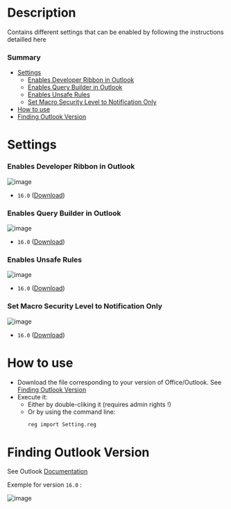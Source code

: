 # Description
Contains different settings that can be enabled by following the instructions detailled here

### Summary
* [Settings](#settings)
  * [Enables Developer Ribbon in Outlook](#enables-developer-ribbon-in-outlook)
  * [Enables Query Builder in Outlook](#enables-query-builder-in-outlook)
  * [Enables Unsafe Rules](#enables-unsafe-rules)
  * [Set Macro Security Level to Notification Only](#set-macro-security-level-to-notification-only)
* [How to use](#how-to-use)
* [Finding Outlook Version](#finding-outlook-version)

# Settings

### Enables Developer Ribbon in Outlook

![image](https://user-images.githubusercontent.com/23620704/115897908-4024cf00-a45d-11eb-9a05-b3f78a8c8006.png)
* `16.0` ([Download](../../../raw/main/settings/16.0/EnableDeveloperTools.reg))

### Enables Query Builder in Outlook
![image](https://user-images.githubusercontent.com/23620704/115900553-5bdda480-a460-11eb-968d-1eeede28d46b.png)
* `16.0` ([Download](../../../raw/main/settings/16.0/EnableQueryBuilder.reg))

### Enables Unsafe Rules
![image](https://user-images.githubusercontent.com/23620704/115901019-f76f1500-a460-11eb-8dec-7b2c1bc2dc55.png)
* `16.0` ([Download](../../../raw/main/settings/16.0/EnableUnsafeRules.reg))

### Set Macro Security Level to Notification Only
![image](https://user-images.githubusercontent.com/23620704/115903461-e4aa0f80-a463-11eb-89db-c2782e0eb79a.png)
* `16.0` ([Download](../../../raw/main/settings/16.0/SetMacroSecurityLevelNotification.reg))



# How to use
* Download the file corresponding to your version of Office/Outlook. See [Finding Outlook Version](#finding-outlook-version)
* Execute it:
  * Either by double-cliking it (requires admin rights !)
  * Or by using the command line:
    ```bat
    reg import Setting.reg
    ```

# Finding Outlook Version
See Outlook [Documentation](https://support.microsoft.com/en-us/office/what-version-of-outlook-do-i-have-b3a9568c-edb5-42b9-9825-d48d82b2257c)

Exemple for version `16.0` :

![image](https://user-images.githubusercontent.com/23620704/115899150-b37b1080-a45e-11eb-9b1a-f9c26b3d6936.png) 
